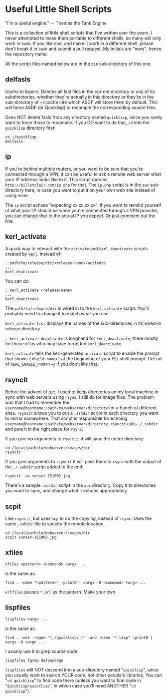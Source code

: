 # Useful Little Shell Scripts

"I'm a useful engine." -- Thomas the Tank Engine

This is a collection of little shell scripts that I've written over the years. I never attempted to make them portable to different shells, so many will only work in <code>bash</code>. If you like one, and make it work in a different shell, please don't break it in <code>bash</code> and submit a pull request. My initials are "wws"; hence the repository name.

All the script files named below are in the `bin` sub-directory of this one.

## delfasls

Useful to lispers. Deletes all fasl files in the current directory or any of its subdirectories, whether they're actually in this directory or they're in the sub-directory of ~/.cache into which ASDF will store them by default. This will force ASDF (or Quicklisp) to recompie the corresponding source files.

Does NOT delete fasls from any directory named `quicklisp`, since you rarely want to force those to recompile. If you DO want to do that, `cd` into the `quicklisp` directory first:

```
cd ~/quicklisp
delfasls
```

## ip

If you're behind multiple routers, or you want to be sure that you're connected through a VPN, it can be useful to ask a remote web server what your IP address looks like to it. This script queries `http://billstclair.com/ip.php` for that. The `ip.php` script is in the `aux` sub-directory here, in case you want to put it on your own web site instead of using mine.

The `ip` script echoes "expecting xx.xx.xx.xx". If you want to remind yourself of what your IP should be when you're connected through a VPN provider, you can change that to the actual IP you expect. Or just comment out the line.

## kerl_activate

A quick way to interact with the `activate` and `kerl_deactivate` scripts created by <a href='https://github.com/yrashk/kerl'>`kerl`</a>. Instead of:

```
. path/to/release/dir/<release-name>/activate
...
kerl_deactivate
```

You can do:

```
. kerl_activate <release-name>
...
kerl_deactivate
```

The `path/to/release/dir` is wired in to the `kerl_activate` script. You'll probably need to change it to match what you use.

`kerl_activate list` displays the names of the sub-directories in its wired-in release directory.

`. kerl_activate deactivate` is longhand for `kerl_deactivate`, there mostly for those of us who may have forgotten `kerl_deactivate`.

`kerl_activate` tells the kerl-generated `activate` script to enable the prompt that shows `(<build-name>)` at the beginning of your `PS1` shell prompt. Get rid of `KERL_ENABLE_PROMPT=y` if you don't like that.

## rsyncit

Before the advent of `git`, I used to keep directories on my local machine in sync with web servers using `rsync`. I still do for image files. The problem was that I had to remember the `username@hostname:/path/to/webserver/directory` for a bunch of different sites. `rsyncit` allows you to put a `.sshdir` script in each directory you want to mirror somewhere. That script is responsible for echoing `username@hostname:/path/to/webserver/directory`. `rsyncit` calls `./.sshdir` and puts it in the right place for `rsync`.

If you give no arguments to `rsyncit`, it will sync the entire directory:

```
cd /local/path/to/webserver/images/dir
rsyncit
```

If you give arguments to `rsyncit` it will pass them to `rsync` with the output of the `./.sshdir` script added to the end:

```
rsyncit -av sunset-151002.jpg
```

There's a sample `.sshdir` script in the `aux` directory. Copy it to directories you want to sync, and change what it echoes appropriately.

## scpit

Like `rsyncit`, but uses `scp` to do the copying, instead of `rsync`. Uses the same `.sshdir` file to specify the remote location.

```
cd /local/path/to/webserver/images/dir
scpit sunset-151002.jpg
```

## xfiles

```
xfiles <pattern> <command> <arg> ...
```

is the same as:

```
find . -name "<pattern>" -print0 | xargs -0 <command> <arg> ...
```

`erlfiles` passes `*.erl` as the pattern. Make your own.

## lispfiles

```lispfiles <arg> ...```

is the same as:

```
find . -not -regex "\./quicklisp/.*" -and -name "*.lisp" -print0 | xargs -0 <arg> ...
```

I usually use it to grep source code:

```
lispfiles fgrep defpackage
```

`lispfiles` will NOT descend into a sub-directory named "`quicklisp`", since you usually want to search YOUR code, not other people's libraries. You can "`cd quicklisp`" to find code there (unless you want to find code in "`quicklisp/quicklisp`", in which case you'll need ANOTHER "`cd quicklisp`").
